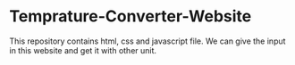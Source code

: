 # Temprature-Converter-Website
This repository contains html, css and javascript file. We can give the input in this website and get it with other unit.
